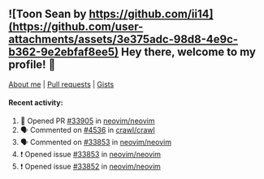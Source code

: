 ## ![Toon Sean by https://github.com/ii14](https://github.com/user-attachments/assets/3e375adc-98d8-4e9c-b362-9e2ebfaf8ee5) Hey there, welcome to my profile! 👋

[About me](https://seandewar.github.io/)
 | [Pull requests](https://github.com/search?p=1&q=author%3Aseandewar+is%3Apr)
 | [Gists](https://gist.github.com/seandewar)

#### Recent activity:

<!--START_SECTION:activity-->
1. 💪 Opened PR [#33905](https://github.com/neovim/neovim/pull/33905) in [neovim/neovim](https://github.com/neovim/neovim)
2. 🗣 Commented on [#4536](https://github.com/crawl/crawl/issues/4536#issuecomment-2853886967) in [crawl/crawl](https://github.com/crawl/crawl)
3. 🗣 Commented on [#33853](https://github.com/neovim/neovim/issues/33853#issuecomment-2850665481) in [neovim/neovim](https://github.com/neovim/neovim)
4. ❗ Opened issue [#33853](https://github.com/neovim/neovim/issues/33853) in [neovim/neovim](https://github.com/neovim/neovim)
5. ❗ Opened issue [#33852](https://github.com/neovim/neovim/issues/33852) in [neovim/neovim](https://github.com/neovim/neovim)
<!--END_SECTION:activity-->
